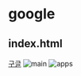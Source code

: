 # google
## index.html
[구글](https://h-elio.github.io/google/)
![main](https://user-images.githubusercontent.com/95092921/179380192-c8bae88e-4891-4044-b617-c4a3f0196743.png)
![apps](https://user-images.githubusercontent.com/95092921/179380195-8a1e24c2-f1e0-4710-83b4-abd900756f82.png)
